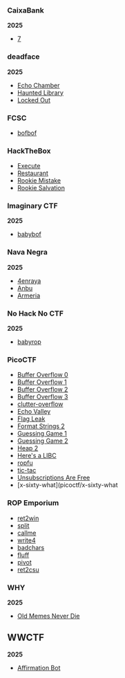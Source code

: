 ### CaixaBank

**2025**

- [7](caixabank/2025/7)


### deadface

**2025**

- [Echo Chamber](deadface/2025/echo-chamber)
- [Haunted Library](deadface/2025/haunted-library)
- [Locked Out](deadface/2025/locked-out)


### FCSC

- [bofbof](fcsc/bofbof)


### HackTheBox

- [Execute](hackthebox/execute)
- [Restaurant](hackthebox/restaurant)
- [Rookie Mistake](hackthebox/rookie-mistake)
- [Rookie Salvation](hackthebox/rookie-salvation)


### Imaginary CTF

**2025**

- [babybof](imaginary-ctf/2025/babybof)


### Nava Negra

**2025**

- [4enraya](navaja-negra/2025/4enraya)
- [Anbu](navaja-negra/2025/anbu)
- [Armeria](navaja-negra/2025/armeria)


### No Hack No CTF

**2025**

- [babyrop](no-hack-no-ctf/2025/babyrop)

### PicoCTF

- [Buffer Overflow 0](picoctf/buffer-overflow-0)
- [Buffer Overflow 1](picoctf/buffer-overflow-1)
- [Buffer Overflow 2](picoctf/buffer-overflow-2)
- [Buffer Overflow 3](picoctf/buffer-overflow-3)
- [clutter-overflow](picoctf/clutter-overflow)
- [Echo Valley](picoctf/echo-valley)
- [Flag Leak](picoctf/flag-leak)
- [Format Strings 2](picoctf/format-strings-2)
- [Guessing Game 1](picoctf/guessing-game-1)
- [Guessing Game 2](picoctf/guessing-game-2)
- [Heap 2](picoctf/heap-2)
- [Here's a LIBC](picoctf/heres-a-libc)
- [ropfu](picoctf/ropfu)
- [tic-tac](picoctf/tic-tac)
- [Unsubscriptions Are Free](picoctf/unsubsriptions-are-free)
- [x-sixty-what](picoctf/x-sixty-what


### ROP Emporium

- [ret2win](rop-emporium/ret2win)
- [split](rop-emporium/split)
- [callme](rop-emporium/callme)
- [write4](rop-emporium/write4)
- [badchars](rop-emporium/badchars)
- [fluff](rop-emporium/fluff)
- [pivot](rop-emporium/pivot)
- [ret2csu](rop-emporium/ret2csu)


### WHY

**2025**

- [Old Memes Never Die](why/2025/old-memes-never-die)


## WWCTF

**2025**

- [Affirmation Bot](wwctf/2025/affirmation-bot)


